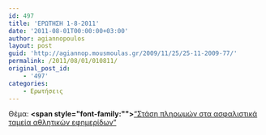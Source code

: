 ```yaml
---
id: 497
title: 'ΕΡΩΤΗΣΗ 1-8-2011'
date: '2011-08-01T00:00:00+03:00'
author: agiannopoulos
layout: post
guid: 'http://agiannop.mousmoulas.gr/2009/11/25/25-11-2009-77/'
permalink: /2011/08/01/010811/
original_post_id:
    - '497'
categories:
    - Ερωτήσεις
---
```


Θέμα: **<span style="font-family:""></span>**[“Στάση πληρωμών στα ασφαλιστικά ταμεία αθλητικών εφημερίδων” ](http://localhost:8000/wp-content/uploads/2009/11/01082011_tameia_athlitikon_efimeridon.pdf)